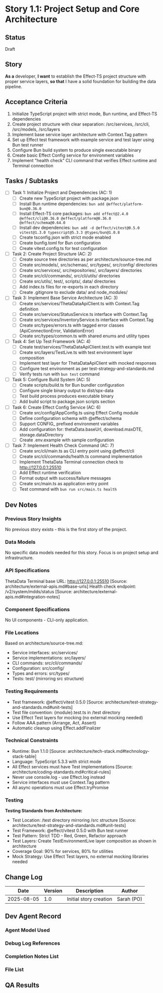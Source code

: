 # Story 1.1: Project Setup and Core Architecture

## Status
Draft

## Story
**As a** developer,
**I want** to establish the Effect-TS project structure with proper service layers,
**so that** I have a solid foundation for building the data pipeline.

## Acceptance Criteria
1. Initialize TypeScript project with strict mode, Bun runtime, and Effect-TS dependencies
2. Create project structure with clear separation: /src/services, /src/cli, /src/models, /src/layers
3. Implement base service layer architecture with Context.Tag pattern
4. Set up Effect test framework with example service and test layer using Bun test runner
5. Configure Bun build system to produce single executable binary
6. Create basic Effect Config service for environment variables
7. Implement "health check" CLI command that verifies Effect runtime and Terminal connection

## Tasks / Subtasks
- [ ] Task 1: Initialize Project and Dependencies (AC: 1)
  - [ ] Create new TypeScript project with package.json
  - [ ] Install Bun runtime dependencies: `bun add @effect/platform-bun@0.36.0`
  - [ ] Install Effect-TS core packages: `bun add effect@2.4.0 @effect/cli@0.36.0 @effect/platform@0.36.0 @effect/schema@0.64.0`
  - [ ] Install dev dependencies: `bun add -d @effect/vitest@0.5.0 vitest@1.3.0 typescript@5.3.3 @types/bun@1.0.8`
  - [ ] Create tsconfig.json with strict mode enabled
  - [ ] Create bunfig.toml for Bun configuration
  - [ ] Create vitest.config.ts for test configuration
  
- [ ] Task 2: Create Project Structure (AC: 2)
  - [ ] Create source tree directories as per architecture/source-tree.md
  - [ ] Create src/models/, src/schemas/, src/types/, src/config/ directories
  - [ ] Create src/services/, src/repositories/, src/layers/ directories
  - [ ] Create src/cli/commands/, src/cli/utils/ directories
  - [ ] Create src/utils/, test/, scripts/, data/ directories
  - [ ] Add index.ts files for re-exports in each directory
  - [ ] Create .gitignore to exclude data/ and node_modules/
  
- [ ] Task 3: Implement Base Service Architecture (AC: 3)
  - [ ] Create src/services/ThetaDataApiClient.ts with Context.Tag definition
  - [ ] Create src/services/StatusService.ts interface with Context.Tag
  - [ ] Create src/services/InventoryService.ts interface with Context.Tag
  - [ ] Create src/types/errors.ts with tagged error classes (ApiConnectionError, ValidationError)
  - [ ] Create src/types/common.ts with shared enums and utility types
  
- [ ] Task 4: Set Up Test Framework (AC: 4)
  - [ ] Create test/services/ThetaDataApiClient.test.ts with example test
  - [ ] Create src/layers/TestLive.ts with test environment layer composition
  - [ ] Implement test layer for ThetaDataApiClient with mocked responses
  - [ ] Configure test environment as per test-strategy-and-standards.md
  - [ ] Verify tests run with `bun test` command
  
- [ ] Task 5: Configure Build System (AC: 5)
  - [ ] Create scripts/build.ts for Bun bundler configuration
  - [ ] Configure single binary output to dist/spx-data
  - [ ] Test build process produces executable binary
  - [ ] Add build script to package.json scripts section
  
- [ ] Task 6: Create Effect Config Service (AC: 6)
  - [ ] Create src/config/AppConfig.ts using Effect Config module
  - [ ] Define configuration schema with @effect/schema
  - [ ] Support CONFIG_ prefixed environment variables
  - [ ] Add configuration for: thetaData.baseUrl, download.maxDTE, storage.dataDirectory
  - [ ] Create .env.example with sample configuration
  
- [ ] Task 7: Implement Health Check Command (AC: 7)
  - [ ] Create src/cli/main.ts as CLI entry point using @effect/cli
  - [ ] Create src/cli/commands/health.ts command implementation
  - [ ] Implement ThetaData Terminal connection check to http://127.0.0.1:25510
  - [ ] Add Effect runtime verification
  - [ ] Format output with success/failure messages
  - [ ] Create src/main.ts as application entry point
  - [ ] Test command with `bun run src/main.ts health`

## Dev Notes

### Previous Story Insights
No previous story exists - this is the first story of the project.

### Data Models
No specific data models needed for this story. Focus is on project setup and infrastructure.

### API Specifications
ThetaData Terminal base URL: http://127.0.0.1:25510 [Source: architecture/external-apis.md#base-urls]
Health check endpoint: /v2/system/mdds/status [Source: architecture/external-apis.md#integration-notes]

### Component Specifications
No UI components - CLI-only application.

### File Locations
Based on architecture/source-tree.md:
- Service interfaces: src/services/
- Service implementations: src/layers/
- CLI commands: src/cli/commands/
- Configuration: src/config/
- Types and errors: src/types/
- Tests: test/ (mirroring src structure)

### Testing Requirements
- Test framework: @effect/vitest 0.5.0 [Source: architecture/test-strategy-and-standards.md#unit-tests]
- Test file convention: {module}.test.ts in /test directory
- Use Effect Test layers for mocking (no external mocking needed)
- Follow AAA pattern (Arrange, Act, Assert)
- Automatic cleanup using Effect.addFinalizer

### Technical Constraints
- Runtime: Bun 1.1.0 [Source: architecture/tech-stack.md#technology-stack-table]
- Language: TypeScript 5.3.3 with strict mode
- All Effect services must have Test implementations [Source: architecture/coding-standards.md#critical-rules]
- Never use console.log - use Effect.log instead
- Service interfaces must use Context.Tag pattern
- All async operations must use Effect.tryPromise

### Testing
**Testing Standards from Architecture:**
- Test Location: /test directory mirroring /src structure [Source: architecture/test-strategy-and-standards.md#unit-tests]
- Test Framework: @effect/vitest 0.5.0 with Bun test runner
- Test Pattern: Strict TDD - Red, Green, Refactor approach
- Test Layers: Create TestEnvironmentLive layer composition as shown in architecture
- Coverage Goal: 90% for services, 80% for utilities
- Mock Strategy: Use Effect Test layers, no external mocking libraries needed

## Change Log
| Date | Version | Description | Author |
|------|---------|-------------|---------|
| 2025-08-05 | 1.0 | Initial story creation | Sarah (PO) |

## Dev Agent Record

### Agent Model Used

### Debug Log References

### Completion Notes List

### File List

## QA Results